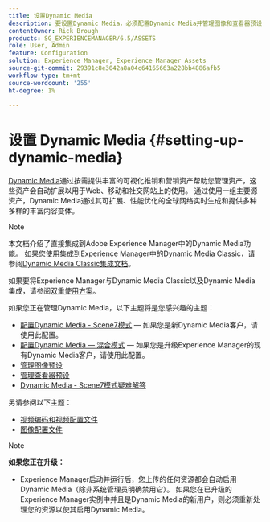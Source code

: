 ```yaml
---
title: 设置Dynamic Media
description: 要设置Dynamic Media，必须配置Dynamic Media并管理图像和查看器预设。
contentOwner: Rick Brough
products: SG_EXPERIENCEMANAGER/6.5/ASSETS
role: User, Admin
feature: Configuration
solution: Experience Manager, Experience Manager Assets
source-git-commit: 29391c8e3042a8a04c64165663a228bb4886afb5
workflow-type: tm+mt
source-wordcount: '255'
ht-degree: 1%

---
```


# 设置 Dynamic Media {#setting-up-dynamic-media}

[Dynamic Media](https://business.adobe.com/products/experience-manager/assets/dynamic-media.html)通过按需提供丰富的可视化推销和营销资产帮助您管理资产，这些资产会自动扩展以用于Web、移动和社交网站上的使用。 通过使用一组主要源资产，Dynamic Media通过其可扩展、性能优化的全球网络实时生成和提供多种多样的丰富内容变体。

>[!NOTE]
>
>本文档介绍了直接集成到Adobe Experience Manager中的Dynamic Media功能。 如果您使用集成到Experience Manager中的Dynamic Media Classic，请参阅[Dynamic Media Classic集成文档](/help/sites-administering/scene7.md)。
>
>如果要将Experience Manager与Dynamic Media Classic以及Dynamic Media集成，请参阅[双重使用方案](/help/sites-administering/scene7.md#dual-use-scenario)。

如果您正在管理Dynamic Media，以下主题将是您感兴趣的主题：

* [配置Dynamic Media - Scene7模式](config-dms7.md) — 如果您是新Dynamic Media客户，请使用此配置。
* [配置Dynamic Media — 混合模式](config-dynamic.md) — 如果您是升级Experience Manager的现有Dynamic Media客户，请使用此配置。
* [管理图像预设](managing-image-presets.md)
* [管理查看器预设](managing-viewer-presets.md)
* [Dynamic Media - Scene7模式疑难解答](troubleshoot-dms7.md)

另请参阅以下主题：

* [视频编码和视频配置文件](video-profiles.md)
* [图像配置文件](image-profiles.md)

>[!NOTE]
>
>**如果您正在升级：**
>
>* Experience Manager启动并运行后，您上传的任何资源都会自动启用Dynamic Media（除非系统管理员明确禁用它）。 如果您在已升级的Experience Manager实例中并且是Dynamic Media的新用户，则必须重新处理您的资源以使其启用Dynamic Media。


